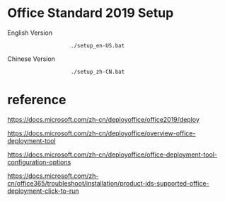 # Office Standard 2019 Setup

English Version

                        ./setup_en-US.bat

Chinese Version

                        ./setup_zh-CN.bat

# reference

https://docs.microsoft.com/zh-cn/deployoffice/office2019/deploy

https://docs.microsoft.com/zh-cn/deployoffice/overview-office-deployment-tool

https://docs.microsoft.com/zh-cn/deployoffice/office-deployment-tool-configuration-options

https://docs.microsoft.com/zh-cn/office365/troubleshoot/installation/product-ids-supported-office-deployment-click-to-run
